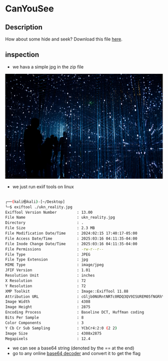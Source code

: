 # CanYouSee

## Description
How about some hide and seek?
Download this file [here](https://artifacts.picoctf.net/c_titan/5/unknown.zip).

## inspection 

* we hava a simple jpg in the zip file 

![alt text](ukn_reality.jpg)

* we just run exiif tools on linux 

``` bash
                                                                                                  
┌──(kali㉿kali)-[~/Desktop]
└─$ exiftool ./ukn_reality.jpg 
ExifTool Version Number         : 13.00
File Name                       : ukn_reality.jpg
Directory                       : .
File Size                       : 2.3 MB
File Modification Date/Time     : 2024:02:15 17:40:17-05:00
File Access Date/Time           : 2025:03:16 04:11:35-04:00
File Inode Change Date/Time     : 2025:03:16 04:11:35-04:00
File Permissions                : -rw-r--r--
File Type                       : JPEG
File Type Extension             : jpg
MIME Type                       : image/jpeg
JFIF Version                    : 1.01
Resolution Unit                 : inches
X Resolution                    : 72
Y Resolution                    : 72
XMP Toolkit                     : Image::ExifTool 11.88
Attribution URL                 : cGljb0NURntNRTc0RDQ3QV9ISUREM05fNGRhYmRkY2J9Cg==
Image Width                     : 4308
Image Height                    : 2875
Encoding Process                : Baseline DCT, Huffman coding
Bits Per Sample                 : 8
Color Components                : 3
Y Cb Cr Sub Sampling            : YCbCr4:2:0 (2 2)
Image Size                      : 4308x2875
Megapixels                      : 12.4

```

* we can see a base64 string (denoted by the == at the end)
* go to any online [base64 decoder](https://www.base64decode.org/) and convert it to get the flag

